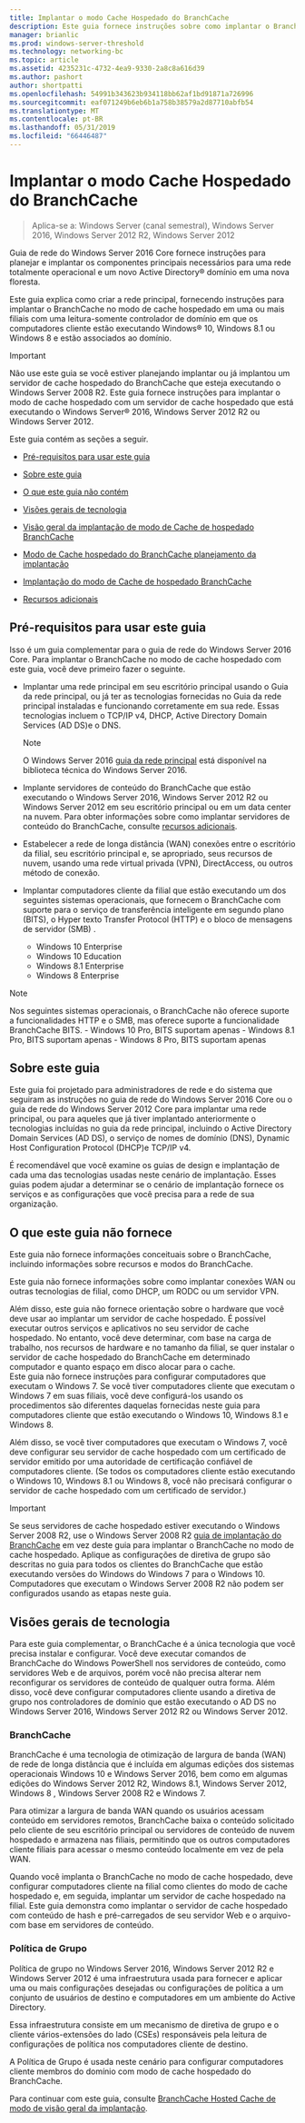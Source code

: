 ```yaml
---
title: Implantar o modo Cache Hospedado do BranchCache
description: Este guia fornece instruções sobre como implantar o BranchCache no modo de cache hospedado em computadores que executam o Windows Server 2016 e Windows 10
manager: brianlic
ms.prod: windows-server-threshold
ms.technology: networking-bc
ms.topic: article
ms.assetid: 4235231c-4732-4ea9-9330-2a8c8a616d39
ms.author: pashort
author: shortpatti
ms.openlocfilehash: 54991b343623b934118bb62af1bd91871a726996
ms.sourcegitcommit: eaf071249b6eb6b1a758b38579a2d87710abfb54
ms.translationtype: MT
ms.contentlocale: pt-BR
ms.lasthandoff: 05/31/2019
ms.locfileid: "66446487"
---
```

# <a name="deploy-branchcache-hosted-cache-mode"></a>Implantar o modo Cache Hospedado do BranchCache

>Aplica-se a: Windows Server (canal semestral), Windows Server 2016, Windows Server 2012 R2, Windows Server 2012

Guia de rede do Windows Server 2016 Core fornece instruções para planejar e implantar os componentes principais necessários para uma rede totalmente operacional e um novo Active Directory&reg; domínio em uma nova floresta.

Este guia explica como criar a rede principal, fornecendo instruções para implantar o BranchCache no modo de cache hospedado em uma ou mais filiais com uma leitura\-somente controlador de domínio em que os computadores cliente estão executando Windows&reg; 10, Windows 8.1 ou Windows 8 e estão associados ao domínio.

>[!IMPORTANT]
>Não use este guia se você estiver planejando implantar ou já implantou um servidor de cache hospedado do BranchCache que esteja executando o Windows Server 2008 R2. Este guia fornece instruções para implantar o modo de cache hospedado com um servidor de cache hospedado que está executando o Windows Server&reg; 2016, Windows Server 2012 R2 ou Windows Server 2012.

Este guia contém as seções a seguir.

- [Pré-requisitos para usar este guia](#bkmk_pre)

- [Sobre este guia](#bkmk_about)

- [O que este guia não contém](#bkmk_not)

- [Visões gerais de tecnologia](#bkmk_tech)

- [Visão geral da implantação de modo de Cache de hospedado BranchCache](2-Bc-Hcm-Deploy-Overview.md)

- [Modo de Cache hospedado do BranchCache planejamento da implantação](3-Bc-Hcm-Plan.md)

- [Implantação do modo de Cache de hospedado BranchCache](4-Bc-Hcm-Deployment.md)

- [Recursos adicionais](11-Bc-Hcm-additional-resources.md)

## <a name="bkmk_pre"></a>Pré-requisitos para usar este guia

Isso é um guia complementar para o guia de rede do Windows Server 2016 Core. Para implantar o BranchCache no modo de cache hospedado com este guia, você deve primeiro fazer o seguinte.

- Implantar uma rede principal em seu escritório principal usando o Guia da rede principal, ou já ter as tecnologias fornecidas no Guia da rede principal instaladas e funcionando corretamente em sua rede. Essas tecnologias incluem o TCP\/IP v4, DHCP, Active Directory Domain Services \(AD DS\)e o DNS.

    > [!NOTE]
    > O Windows Server 2016 [guia da rede principal](https://technet.microsoft.com/windows-server-docs/networking/core-network-guide/core-network-guide) está disponível na biblioteca técnica do Windows Server 2016.  

- Implante servidores de conteúdo do BranchCache que estão executando o Windows Server 2016, Windows Server 2012 R2 ou Windows Server 2012 em seu escritório principal ou em um data center na nuvem. Para obter informações sobre como implantar servidores de conteúdo do BranchCache, consulte [recursos adicionais](11-Bc-Hcm-additional-resources.md).

- Estabelecer a rede de longa distância \(WAN\) conexões entre o escritório da filial, seu escritório principal e, se apropriado, seus recursos de nuvem, usando uma rede virtual privada \(VPN\), DirectAccess, ou outros método de conexão.

- Implantar computadores cliente da filial que estão executando um dos seguintes sistemas operacionais, que fornecem o BranchCache com suporte para o serviço de transferência inteligente em segundo plano (BITS), o Hyper texto Transfer Protocol (HTTP) e o bloco de mensagens de servidor (SMB) .
    - Windows 10 Enterprise
    - Windows 10 Education
    - Windows 8.1 Enterprise
    - Windows 8 Enterprise

> [!NOTE]
> Nos seguintes sistemas operacionais, o BranchCache não oferece suporte a funcionalidades HTTP e o SMB, mas oferece suporte a funcionalidade BranchCache BITS.
>     - Windows 10 Pro, BITS suportam apenas
>     - Windows 8.1 Pro, BITS suportam apenas
>     - Windows 8 Pro, BITS suportam apenas

## <a name="bkmk_about"></a>Sobre este guia

Este guia foi projetado para administradores de rede e do sistema que seguiram as instruções no guia de rede do Windows Server 2016 Core ou o guia de rede do Windows Server 2012 Core para implantar uma rede principal, ou para aqueles que já tiver implantado anteriormente o tecnologias incluídas no guia da rede principal, incluindo o Active Directory Domain Services \(AD DS\), o serviço de nomes de domínio \(DNS\), Dynamic Host Configuration Protocol \(DHCP\)e TCP\/IP v4.

É recomendável que você examine os guias de design e implantação de cada uma das tecnologias usadas neste cenário de implantação. Esses guias podem ajudar a determinar se o cenário de implantação fornece os serviços e as configurações que você precisa para a rede de sua organização.

## <a name="bkmk_not"></a>O que este guia não fornece

Este guia não fornece informações conceituais sobre o BranchCache, incluindo informações sobre recursos e modos do BranchCache.  

Este guia não fornece informações sobre como implantar conexões WAN ou outras tecnologias de filial, como DHCP, um RODC ou um servidor VPN.

Além disso, este guia não fornece orientação sobre o hardware que você deve usar ao implantar um servidor de cache hospedado. É possível executar outros serviços e aplicativos no seu servidor de cache hospedado. No entanto, você deve determinar, com base na carga de trabalho, nos recursos de hardware e no tamanho da filial, se quer instalar o servidor de cache hospedado do BranchCache em determinado computador e quanto espaço em disco alocar para o cache.  
Este guia não fornece instruções para configurar computadores que executam o Windows 7. Se você tiver computadores cliente que executam o Windows 7 em suas filiais, você deve configurá-los usando os procedimentos são diferentes daquelas fornecidas neste guia para computadores cliente que estão executando o Windows 10, Windows 8.1 e Windows 8.
  
Além disso, se você tiver computadores que executam o Windows 7, você deve configurar seu servidor de cache hospedado com um certificado de servidor emitido por uma autoridade de certificação confiável de computadores cliente. \(Se todos os computadores cliente estão executando o Windows 10, Windows 8.1 ou Windows 8, você não precisará configurar o servidor de cache hospedado com um certificado de servidor.\) 
> [!IMPORTANT]
> Se seus servidores de cache hospedado estiver executando o Windows Server 2008 R2, use o Windows Server 2008 R2 [guia de implantação do BranchCache](https://technet.microsoft.com/library/ee649232(v=ws.10).aspx) em vez deste guia para implantar o BranchCache no modo de cache hospedado. Aplique as configurações de diretiva de grupo são descritas no guia para todos os clientes do BranchCache que estão executando versões do Windows do Windows 7 para o Windows 10. Computadores que executam o Windows Server 2008 R2 não podem ser configurados usando as etapas neste guia.

## <a name="bkmk_tech"></a>Visões gerais de tecnologia

Para este guia complementar, o BranchCache é a única tecnologia que você precisa instalar e configurar. Você deve executar comandos de BranchCache do Windows PowerShell nos servidores de conteúdo, como servidores Web e de arquivos, porém você não precisa alterar nem reconfigurar os servidores de conteúdo de qualquer outra forma. Além disso, você deve configurar computadores cliente usando a diretiva de grupo nos controladores de domínio que estão executando o AD DS no Windows Server 2016, Windows Server 2012 R2 ou Windows Server 2012.

### <a name="branchcache"></a>BranchCache

BranchCache é uma tecnologia de otimização de largura de banda (WAN) de rede de longa distância que é incluída em algumas edições dos sistemas operacionais Windows 10 e Windows Server 2016, bem como em algumas edições do Windows Server 2012 R2, Windows 8.1, Windows Server 2012, Windows 8 , Windows Server 2008 R2 e Windows 7.

Para otimizar a largura de banda WAN quando os usuários acessam conteúdo em servidores remotos, BranchCache baixa o conteúdo solicitado pelo cliente de seu escritório principal ou servidores de conteúdo de nuvem hospedado e armazena nas filiais, permitindo que os outros computadores cliente filiais para acessar o mesmo conteúdo localmente em vez de pela WAN.

Quando você implanta o BranchCache no modo de cache hospedado, deve configurar computadores cliente na filial como clientes do modo de cache hospedado e, em seguida, implantar um servidor de cache hospedado na filial. Este guia demonstra como implantar o servidor de cache hospedado com conteúdo de hash e pré-carregados de seu servidor Web e o arquivo\-com base em servidores de conteúdo.

### <a name="group-policy"></a>Política de Grupo

Política de grupo no Windows Server 2016, Windows Server 2012 R2 e Windows Server 2012 é uma infraestrutura usada para fornecer e aplicar uma ou mais configurações desejadas ou configurações de política a um conjunto de usuários de destino e computadores em um ambiente do Active Directory. 

Essa infraestrutura consiste em um mecanismo de diretiva de grupo e o cliente vários\-extensões do lado \(CSEs\) responsáveis pela leitura de configurações de política nos computadores cliente de destino.

A Política de Grupo é usada neste cenário para configurar computadores cliente membros do domínio com modo de cache hospedado do BranchCache.

Para continuar com este guia, consulte [BranchCache Hosted Cache de modo de visão geral da implantação](2-Bc-Hcm-Deploy-Overview.md).
